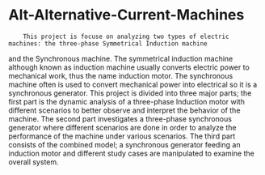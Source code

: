Alt-Alternative-Current-Machines
================================

        This project is focuse on analyzing two types of electric machines: the three-phase Symmetrical Induction machine
and the Synchronous machine. The symmetrical induction machine although known as induction machine usually 
converts electric power to mechanical work, thus the name induction motor. The synchronous machine often is used 
to convert mechanical power into electrical so it is a synchronous generator.
        This project is divided into three major parts; the first part is the dynamic analysis of a three-phase Induction 
motor with different scenarios to better observe and interpret the behavior of the machine. The second part investigates
a three-phase synchronous generator where different scenarios are done in order to analyze the performance of the machine 
under various scenarios. The third part consists of the combined model; a synchronous generator feeding an induction motor and different study cases are manipulated to examine the overall system.


